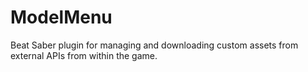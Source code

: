 # ModelMenu
 Beat Saber plugin for managing and downloading custom assets from external APIs from within the game.
